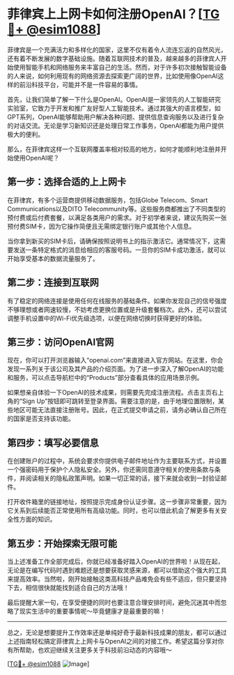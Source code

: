 # 菲律宾上上网卡如何注册OpenAI？[[TG💪+ @esim1088](https://t.me/s/esim1088)]

菲律宾是一个充满活力和多样化的国家，这里不仅有着令人流连忘返的自然风光，还有着不断发展的数字基础设施。随着互联网技术的普及，越来越多的菲律宾人开始使用智能手机和网络服务来丰富自己的生活。然而，对于许多初次接触智能设备的人来说，如何利用现有的网络资源去探索更广阔的世界，比如使用像OpenAI这样的前沿科技平台，可能并不是一件容易的事情。

首先，让我们简单了解一下什么是OpenAI。OpenAI是一家领先的人工智能研究实验室，它致力于开发和推广友好型人工智能技术。通过其强大的语言模型，如GPT系列，OpenAI能够帮助用户解决各种问题、提供信息查询服务以及进行复杂的对话交流。无论是学习新知识还是处理日常工作事务，OpenAI都能为用户提供极大的便利。

那么，在菲律宾这样一个互联网覆盖率相对较高的地方，如何才能顺利地注册并开始使用OpenAI呢？

## 第一步：选择合适的上上网卡

在菲律宾，有多个运营商提供移动数据服务，包括Globe Telecom、Smart Communications以及DITO Telecommunity等。这些服务商都推出了不同类型的预付费或后付费套餐，以满足各类用户的需求。对于初学者来说，建议先购买一张预付费SIM卡，因为它操作简便且无需绑定银行账户或其他个人信息。

当你拿到新买的SIM卡后，请确保按照说明书上的指示激活它。通常情况下，这需要发送一条特定格式的消息给相应的客服号码。一旦你的SIM卡成功激活，就可以开始享受基本的数据流量服务了。

## 第二步：连接到互联网

有了稳定的网络连接是使用任何在线服务的基础条件。如果你发现自己的信号强度不够理想或者网速较慢，不妨考虑更换位置或是升级套餐档次。此外，还可以尝试调整手机设置中的Wi-Fi优先级选项，以便在网络切换时获得更好的体验。

## 第三步：访问OpenAI官网

现在，你可以打开浏览器输入“openai.com”来直接进入官方网站。在这里，你会发现一系列关于该公司及其产品的介绍页面。为了进一步深入了解OpenAI的功能和服务，可以点击导航栏中的“Products”部分查看具体的应用场景示例。

如果想亲自体验一下OpenAI的技术成果，则需要先完成注册流程。点击主页右上角的“Sign Up”按钮即可跳转至登录界面。需要注意的是，由于地理位置限制，某些地区可能无法直接注册账号。因此，在正式提交申请之前，请务必确认自己所在的国家是否支持该功能。

## 第四步：填写必要信息

在创建账户的过程中，系统会要求你提供电子邮件地址作为主要联系方式，并设置一个强密码用于保护个人隐私安全。另外，你还需同意遵守相关的使用条款与条件，并阅读相关的隐私政策声明。如果一切正常的话，接下来就会收到一封验证邮件。

打开收件箱里的链接地址，按照提示完成身份认证步骤。这一步骤非常重要，因为它关系到后续能否正常使用所有高级功能。同时，也可以借此机会了解更多有关安全性方面的知识。

## 第五步：开始探索无限可能

当上述准备工作全部完成后，你就已经准备好踏入OpenAI的世界啦！从现在起，无论是在编写代码时遇到难题还是想要获取灵感来源，都可以借助这个强大的工具来提高效率。当然啦，刚开始接触这类高科技产品难免会有些不适应，但只要坚持下去，相信很快就能找到适合自己的方法哦！

最后提醒大家一句，在享受便捷的同时也要注意合理安排时间，避免沉迷其中而忽略了现实生活中的重要事情呢～毕竟健康才是最重要的嘛！

---

总之，无论是想要提升工作效率还是单纯好奇于最新科技成果的朋友，都可以通过上述指南轻松搞定菲律宾上上网卡与OpenAI之间的对接工作。希望这篇分享对你有所帮助，也欢迎继续关注更多关于科技前沿动态的内容哦～

[[TG💪+ @esim1088](https://t.me/s/esim1088) ![Image](https://i.postimg.cc/4NQfJmqS/Snipaste-2025-05-13-00-14-12.png)]